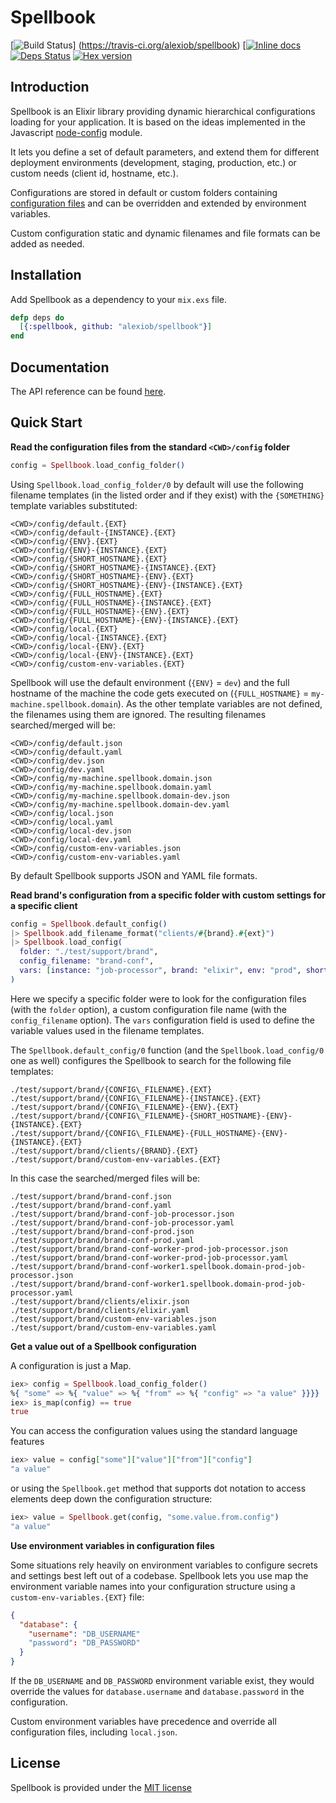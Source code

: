 Spellbook
=========
[![Build Status](https://travis-ci.org/alexiob/spellbook.svg?branch=master)]
(https://travis-ci.org/alexiob/spellbook)
[[![Inline docs](http://inch-ci.org/github/alexiob/spellbook.svg)](http://inch-ci.org/github/alexiob/spellbook)
[![Deps Status](https://beta.hexfaktor.org/badge/all/github/alexiob/spellbook.svg)](https://beta.hexfaktor.org/github/alexiob/spellbook)
[![Hex version](https://img.shields.io/hexpm/v/spellbook.svg)](https://hex.pm/packages/spellbook)

Introduction
------------

Spellbook is an Elixir library providing dynamic hierarchical configurations loading for your application.
It is based on the ideas implemented in the Javascript [node-config](https://nodei.co/npm/config/) module.

It lets you define a set of default parameters, and extend them for different deployment environments (development, staging, production, etc.) or custom needs (client id, hostname, etc.).

Configurations are stored in default or custom folders containing [configuration files]() and can be overridden and extended by environment variables.

Custom configuration static and dynamic filenames and file formats can be added as needed.

Installation
------------

Add Spellbook as a dependency to your `mix.exs` file.

```elixir
defp deps do
  [{:spellbook, github: "alexiob/spellbook"}]
end
```

Documentation
-------------
The API reference can be found [here](https://hexdocs.pm/dumballah/api-reference.html).


Quick Start
-----------

**Read the configuration files from the standard `<CWD>/config` folder**

```elixir
config = Spellbook.load_config_folder()
```

Using `Spellbook.load_config_folder/0` by default will use the following filename templates (in the listed order and if they exist) with the `{SOMETHING}` template variables substituted:

```
<CWD>/config/default.{EXT}
<CWD>/config/default-{INSTANCE}.{EXT}
<CWD>/config/{ENV}.{EXT}
<CWD>/config/{ENV}-{INSTANCE}.{EXT}
<CWD>/config/{SHORT_HOSTNAME}.{EXT}
<CWD>/config/{SHORT_HOSTNAME}-{INSTANCE}.{EXT}
<CWD>/config/{SHORT_HOSTNAME}-{ENV}.{EXT}
<CWD>/config/{SHORT_HOSTNAME}-{ENV}-{INSTANCE}.{EXT}
<CWD>/config/{FULL_HOSTNAME}.{EXT}
<CWD>/config/{FULL_HOSTNAME}-{INSTANCE}.{EXT}
<CWD>/config/{FULL_HOSTNAME}-{ENV}.{EXT}
<CWD>/config/{FULL_HOSTNAME}-{ENV}-{INSTANCE}.{EXT}
<CWD>/config/local.{EXT}
<CWD>/config/local-{INSTANCE}.{EXT}
<CWD>/config/local-{ENV}.{EXT}
<CWD>/config/local-{ENV}-{INSTANCE}.{EXT}
<CWD>/config/custom-env-variables.{EXT}
```

Spellbook will use the default  environment (`{ENV}` = `dev`) and the full hostname of the machine the code gets executed on (`{FULL_HOSTNAME}` = `my-machine.spellbook.domain`). As the other template variables are not defined, the filenames using them are ignored. 
The resulting filenames searched/merged will be:

```
<CWD>/config/default.json
<CWD>/config/default.yaml
<CWD>/config/dev.json
<CWD>/config/dev.yaml
<CWD>/config/my-machine.spellbook.domain.json
<CWD>/config/my-machine.spellbook.domain.yaml
<CWD>/config/my-machine.spellbook.domain-dev.json
<CWD>/config/my-machine.spellbook.domain-dev.yaml
<CWD>/config/local.json
<CWD>/config/local.yaml
<CWD>/config/local-dev.json
<CWD>/config/local-dev.yaml
<CWD>/config/custom-env-variables.json
<CWD>/config/custom-env-variables.yaml
```

By default Spellbook supports JSON and YAML file formats.

**Read brand's configuration from a specific folder with custom settings for a specific client**

```elixir
config = Spellbook.default_config()
|> Spellbook.add_filename_format("clients/#{brand}.#{ext}")
|> Spellbook.load_config(
  folder: "./test/support/brand",
  config_filename: "brand-conf",
  vars: [instance: "job-processor", brand: "elixir", env: "prod", short_hostname: "worker"]
)
```

Here we specify a specific folder were to look for the configuration files (with the `folder` option), a custom configuration file name (with the `config_filename` option). The `vars` configuration field is used to define the variable values used in the filename templates. 

The `Spellbook.default_config/0` function (and the `Spellbook.load_config/0` one as well) configures the Spellbook to search for the following file templates:

```
./test/support/brand/{CONFIG\_FILENAME}.{EXT}
./test/support/brand/{CONFIG\_FILENAME}-{INSTANCE}.{EXT}
./test/support/brand/{CONFIG\_FILENAME}-{ENV}.{EXT}
./test/support/brand/{CONFIG\_FILENAME}-{SHORT_HOSTNAME}-{ENV}-{INSTANCE}.{EXT}
./test/support/brand/{CONFIG\_FILENAME}-{FULL_HOSTNAME}-{ENV}-{INSTANCE}.{EXT}
./test/support/brand/clients/{BRAND}.{EXT}
./test/support/brand/custom-env-variables.{EXT}
```

In this case the searched/merged files will be:

```
./test/support/brand/brand-conf.json
./test/support/brand/brand-conf.yaml
./test/support/brand/brand-conf-job-processor.json
./test/support/brand/brand-conf-job-processor.yaml
./test/support/brand/brand-conf-prod.json
./test/support/brand/brand-conf-prod.yaml
./test/support/brand/brand-conf-worker-prod-job-processor.json
./test/support/brand/brand-conf-worker-prod-job-processor.yaml
./test/support/brand/brand-conf-worker1.spellbook.domain-prod-job-processor.json
./test/support/brand/brand-conf-worker1.spellbook.domain-prod-job-processor.yaml
./test/support/brand/clients/elixir.json
./test/support/brand/clients/elixir.yaml
./test/support/brand/custom-env-variables.json
./test/support/brand/custom-env-variables.yaml
```

**Get a value out of a Spellbook configuration**

A configuration is just a Map.

```elixir
iex> config = Spellbook.load_config_folder()
%{ "some" => %{ "value" => %{ "from" => %{ "config" => "a value" }}}}
iex> is_map(config) == true
true
```

You can access the configuration values using the standard language features

```elixir
iex> value = config["some"]["value"]["from"]["config"]
"a value"
```

or using the `Spellbook.get` method that supports dot notation to access elements deep down the configuration structure:

```elixir
iex> value = Spellbook.get(config, "some.value.from.config")
"a value"
```

**Use environment variables in configuration files**

Some situations rely heavily on environment variables to configure secrets and settings best left out of a codebase. Spellbook lets you use map the environment variable names into your configuration structure using a `custom-env-variables.{EXT}` file:

```json
{
  "database": {
    "username": "DB_USERNAME"
    "password": "DB_PASSWORD"
  }
}
```

If the `DB_USERNAME` and `DB_PASSWORD` environment variable exist, they would override the values for `database.username` and `database.password` in the configuration.

Custom environment variables have precedence and override all configuration files, including `local.json`.

License
-------

Spellbook is provided under the [MIT license](LICENSE)